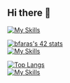 ## Hi there 👋

[![My Skills](https://skillicons.dev/icons?i=html,css,sass,js,typescript,python,c)](https://skillicons.dev)
<br>

[![bfaras's 42 stats](https://badge.mediaplus.ma/darkblue/bfaras)](https://github.com/oakoudad/badge42)
<br>
[![My Skills](https://skillicons.dev/icons?i=vscode,bash,git,npm,linux,figma,docker)](https://skillicons.dev)
<br>

[![Top Langs](https://github-readme-stats.vercel.app/api/top-langs/?username=badrive&layout=donut&show_icons=true&theme=transparent)](https://github.com/anuraghazra/github-readme-stats)
<br>
[![My Skills](https://skillicons.dev/icons?i=bootstrap,tailwind,react,laravel,next)](https://skillicons.dev)

<!--
**badrive/badrive** is a ✨ _special_ ✨ repository because its `README.md` (this file) appears on your GitHub profile.

Here are some ideas to get you started:

- 🔭 I’m currently working on ...
- 🌱 I’m currently learning ...
- 👯 I’m looking to collaborate on ...
- 🤔 I’m looking for help with ...
- 💬 Ask me about ...
- 📫 How to reach me: ...
- 😄 Pronouns: ...
- ⚡ Fun fact: ...
-->
